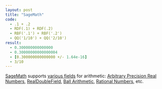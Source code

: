 ```yaml
---
layout: post
title: "SageMath"
code:
  - .1 + .2
  - RDF(.1) + RDF(.2)
  - RBF('.1') + RBF('.2')
  - QQ('1/10') + QQ('2/10')
result:
  - 0.300000000000000
  - 0.30000000000000004
  - [0.300000000000000 +/- 1.64e-16]
  - 3/10
---
```

[SageMath](https://www.sagemath.org) supports [various fields](http://doc.sagemath.org/html/en/reference/rings_numerical/index.html) for arithmetic:
[Arbitrary Precision Real Numbers](http://doc.sagemath.org/html/en/reference/rings_numerical/sage/rings/real_mpfr.html),
[RealDoubleField](http://doc.sagemath.org/html/en/reference/rings_numerical/sage/rings/real_double.html),
[Ball Arithmetic](http://doc.sagemath.org/html/en/reference/rings_numerical/sage/rings/real_arb.html),
[Rational Numbers](http://doc.sagemath.org/html/en/reference/rings_standard/sage/rings/rational_field.html), etc.
